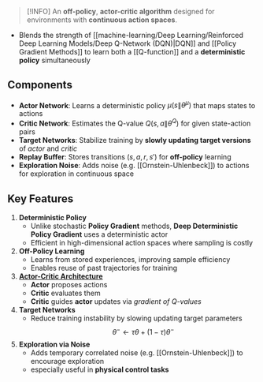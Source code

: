 
>[!INFO]
> An **off-policy**, **actor-critic algorithm** designed for environments with **continuous action spaces**.

- Blends the strength of [[machine-learning/Deep Learning/Reinforced Deep Learning Models/Deep Q-Network (DQN)|DQN]] and [[Policy Gradient Methods]] to learn both a [[Q-function]] and a **deterministic policy** simultaneously

## Components

- **Actor Network**: Learns a deterministic policy $\mu(s\|\theta^\mu)$ that maps states to actions
- **Critic Network**: Estimates the Q-value $Q(s, a\|\theta^Q)$ for given state-action pairs
- **Target Networks**: Stabilize training by **slowly updating target versions** of _actor_ and _critic_
- **Replay Buffer**: Stores transitions $(s, a, r, s')$ for **off-policy** learning
- **Exploration Noise**: Adds noise (e.g. [[Ornstein-Uhlenbeck]]) to actions for exploration in continuous space
## Key Features

1. **Deterministic Policy**
	- Unlike stochastic **Policy Gradient** methods, **Deep Deterministic Policy Gradient** uses a deterministic actor
	- Efficient in high-dimensional action spaces where sampling is costly
2. **Off-Policy Learning**
	- Learns from stored experiences, improving sample efficiency
	- Enables reuse of past trajectories for training
3. **[Actor-Critic Architecture](https://www.geeksforgeeks.org/machine-learning/actor-critic-algorithm-in-reinforcement-learning/)**
	- **Actor** proposes actions
	- **Critic** evaluates them
	- **Critic** guides **actor** updates via _gradient of Q-values_
4. **Target Networks**
	- Reduce training instability by slowing updating target parameters
		$$
		\theta^- \leftarrow \tau \theta + (1 - \tau) \theta^-
		$$
5. **Exploration via Noise**
	- Adds temporary correlated noise (e.g. [[Ornstein-Uhlenbeck]]) to encourage exploration
	- especially useful in **physical control tasks**